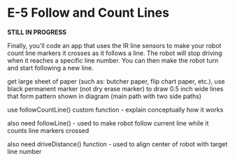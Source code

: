 # E-5 Follow and Count Lines

**STILL IN PROGRESS**

Finally, you'll code an app that uses the IR line sensors to make your robot count line markers it crosses as it follows a line. The robot will stop driving when it reaches a specific line number. You can then make the robot turn and start following a new line.

get large sheet of paper \(such as: butcher paper, flip chart paper, etc.\), use black permanent marker \(not dry erase marker\) to draw 0.5 inch wide lines that form pattern shown in diagram \(main path with two side paths\)



use followCountLine\(\) custom function - explain conceptually how it works

also need followLine\(\) - used to make robot follow current line while it counts line markers crossed

also need driveDistance\(\) function - used to align center of robot with target line number

